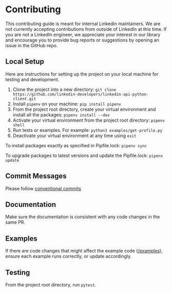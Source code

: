 # Contributing

This contributing guide is meant for internal LinkedIn maintainers. We are not currently accepting contributions from outside of LinkedIn at this time. If you are not a LinkedIn engineer, we appreciate your interest in our library and encourage you to provide bug reports or suggestions by opening an issue in the GitHub repo.

## Local Setup

Here are instructions for setting up the project on your local machine for testing and development.

1. Clone the project into a new directory: `git clone https://github.com/linkedin-developers/linkedin-api-python-client.git`
2. Install `pipenv` on your machine: `pip install pipenv`
3. From the project root directory, create your virtual environment and install all the packages: `pipenv install --dev`
4. Activate your virtual environment from the project root directory: `pipenv shell`
5. Run tests or examples. For example: `python3 examples/get-profile.py`
6. Deactivate your virtual environment at any time using `exit`

To install packages exactly as specified in Pipfile.lock: `pipenv sync`

To upgrade packages to latest versions and update the Pipfile.lock: `pipenv update`

## Commit Messages

Please follow [conventional commits](https://www.conventionalcommits.org/en/v1.0.0/)

## Documentation

Make sure the documentation is consistent with any code changes in the same PR.

## Examples

If there are code changes that might affect the example code ([/examples](examples/)), ensure each example runs correctly, or update accordingly.

## Testing

From the project root directory, run `pytest`.